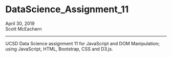 # DataScience_Assignment_11  
April 30, 2019  
Scott McEachern  
  
  
---
UCSD Data Science assignment 11 for JavaScript and DOM Manipulation; using JavaScript, HTML, Bootstrap, CSS and D3.js. 
